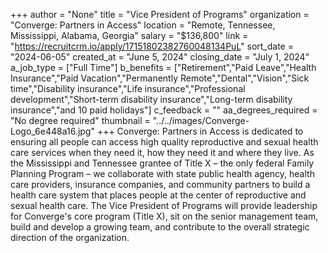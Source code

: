 +++
author = "None"
title = "Vice President of Programs"
organization = "Converge: Partners in Access"
location = "Remote, Tennessee, Mississippi, Alabama, Georgia"
salary = "$136,800"
link = "https://recruitcrm.io/apply/17151802382760048134PuL"
sort_date = "2024-06-05"
created_at = "June 5, 2024"
closing_date = "July 1, 2024"
a_job_type = ["Full Time"]
b_benefits = ["Retirement","Paid Leave","Health Insurance","Paid Vacation","Permanently Remote","Dental","Vision","Sick time","Disability insurance","Life insurance","Professional development","Short-term disability insurance","Long-term disability insurance","and 10 paid holidays"]
c_feedback = ""
aa_degrees_required = "No degree required"
thumbnail = "../../images/Converge-Logo_6e448a16.jpg"
+++
Converge: Partners in Access is dedicated to ensuring all people can access high quality reproductive and sexual health care services when they need it, how they need it and where they live. As the Mississippi and Tennessee grantee of Title X – the only federal Family Planning Program – we collaborate with state public health agency, health care providers, insurance companies, and community partners to build a health care system that places people at the center of reproductive and sexual health care. The Vice President of Programs will provide leadership for Converge's core program (Title X), sit on the senior management team, build and develop a growing team, and contribute to the overall strategic direction of the organization.